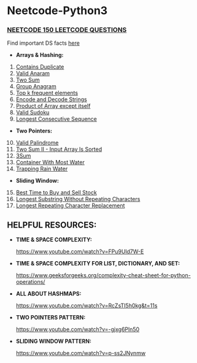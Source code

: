 # Neetcode-Python3

### [NEETCODE 150 LEETCODE QUESTIONS](https://neetcode.io/practice)

Find important DS facts [here](important_data_structure_facts.md)

- **Arrays & Hashing:**
1. [Contains Duplicate](Day-01/contains_duplicate.py)
2. [Valid Anaram](Day-01/valid_anagram.py)
3. [Two Sum](Day-02/two_sum.py)
4. [Group Anagram](Day-02/group_anagram.py)
5. [Top k frequent elements](Day-03/Top_k_frequent_elements.py)
6. [Encode and Decode Strings](Day-04/encode_decode_strings.py)
7. [Product of Array except itself](Day-04/product_of_array_except_itself.py)
8. [Valid Sudoku](Day-05/valid_sudoku.py)
9. [Longest Consecutive Sequence](Day-05/longest_consecutive_sequence.py)
- **Two Pointers:**
10. [Valid Palindrome](Day-06/valid_palindrome.py)
11. [Two Sum II - Input Array Is Sorted](Day-06/two_sum_II_input_sorted.py)
12. [3Sum](Day-07/3_sum.py)
13. [Container With Most Water](Day-07/container_with_most_water.py)
14. [Trapping Rain Water](Day-08/trapping_rain_water.py)
- **Sliding Window:**
15. [Best Time to Buy and Sell Stock](Day-09/best_time_to_buy_and_sell_stock.py)
16. [Longest Substring Without Repeating Characters](Day-09/longest_substring_without_repeating_characters.py)
17. [Longest Repeating Character Replacement](Day-10/longest_repeating_character_replacement.py)


## HELPFUL RESOURCES:
- **TIME & SPACE COMPLEXITY:**
      
    https://www.youtube.com/watch?v=FPu9Uld7W-E

- **TIME & SPACE COMPLEXITY FOR LIST, DICTIONARY, AND SET:**
  
    https://www.geeksforgeeks.org/complexity-cheat-sheet-for-python-operations/

- **ALL ABOUT HASHMAPS:** 

   https://www.youtube.com/watch?v=RcZsTI5h0kg&t=11s

- **TWO POINTERS PATTERN:**

  https://www.youtube.com/watch?v=-gjxg6Pln50

- **SLIDING WINDOW PATTERN:**
   
   https://www.youtube.com/watch?v=p-ss2JNynmw